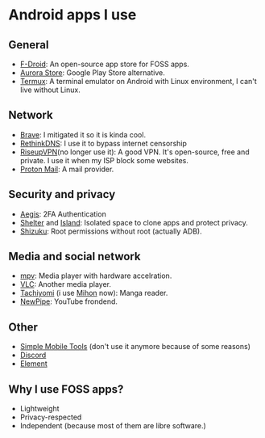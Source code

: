 # Android apps I use
## General
- [F-Droid](https://f-droid.org): An open-source app store for FOSS apps.
- [Aurora Store](https://f-droid.org/packages/com.aurora.store/): Google Play Store alternative.
- [Termux](https://termux.dev/en/): A terminal emulator on Android with Linux environment, I can't live without Linux.

## Network
- [Brave](https://brave.com/): I mitigated it so it is kinda cool.
- [RethinkDNS](https://rethinkdns.com): I use it to bypass internet censorship
- [RiseupVPN](https://riseup.net/en/vpn)(no longer use it): A good VPN. It's open-source, free and private. I use it when my ISP block some websites.
- [Proton Mail](https://proton.me): A mail provider.

## Security and privacy
- [Aegis](https://getaegis.app/): 2FA Authentication
- [Shelter](https://f-droid.org/packages/net.typeblog.shelter/) and [Island](https://github.com/oasisfeng/island): Isolated space to clone apps and protect privacy.
- [Shizuku](https://shizuku.rikka.app/): Root permissions without root (actually ADB).

## Media and social network
- [mpv](https://github.com/mpv-android/mpv-android): Media player with hardware accelration.
- [VLC](https://www.videolan.org/vlc/): Another media player.
- [Tachiyomi](https://tachiyomi.org/) (i use [Mihon](https://github.com/mihonapp/mihon) now): Manga reader.
- [NewPipe](https://newpipe.net/): YouTube frondend.

## Other
- [Simple Mobile Tools](https://www.simplemobiletools.com/) (don't use it anymore because of some reasons)
- [Discord](https://discord.com/)
- [Element](https://element.io/)

## Why I use FOSS apps?
- Lightweight
- Privacy-respected
- Independent (because most of them are libre software.)

